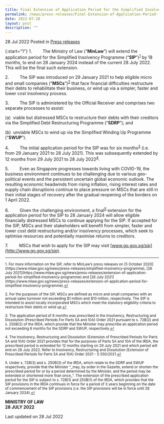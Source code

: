 ```yaml
---
title: Final Extension of Application Period for the Simplified Insolvency Programme
permalink: /news/press-releases/Final-Extension-of-Application-Period-for-the-Simplified-Insolvency-Programme
date: 2022-07-28
layout: post
description: ""
---
```

28 Jul 2022 Posted in [Press releases](/news/press-releases)

{:start="1"}
1.         The Ministry of Law (“**MinLaw**”) will extend the application period for the Simplified Insolvency Programme (“**SIP**”)<sup><a href="#fn1" id="ref1">1</a></sup> by 18 months, to end on 28 January 2024 instead of the current 28 July 2022. This will be the final such extension.

2.         The SIP was introduced on 29 January 2021 to help eligible micro and small companies (“**MSCs**”)<sup><a href="#fn2" id="ref2">2</a></sup> that face financial difficulties restructure their debts to rehabilitate their business, or wind up via a simpler, faster and lower cost insolvency process.

3.         The SIP is administered by the Official Receiver and comprises two separate processes to assist:

(a)  viable but distressed MSCs to restructure their debts with their creditors via the Simplified Debt Restructuring Programme (“**SDRP**”); and

(b)  unviable MSCs to wind up via the Simplified Winding Up Programme (“**SWUP**”).

4.         The initial application period for the SIP was for six months<sup><a href="#fn3" id="ref3">3</a></sup> (i.e. from 29 January 2021 to 28 July 2021). This was subsequently extended by 12 months from 29 July 2021 to 28 July 2022<sup><a href="#fn4" id="ref4">4</a></sup>.

5.         Even as Singapore progresses towards living with COVID-19, the business environment continues to be challenging due to various geo-political events and the persistent uncertain global economic outlook. The resulting economic headwinds from rising inflation, rising interest rates and supply chain disruptions continue to place pressure on MSCs that are still in their initial stages of recovery after the gradual reopening of the borders on 1 April 2022.  

6.         Given the challenging environment, a final<sup><a href="#fn5" id="ref5">5</a></sup> extension for the application period for the SIP to 28 January 2024 will allow eligible financially distressed MSCs to continue applying for the SIP. If accepted for the SIP, MSCs and their stakeholders will benefit from simpler, faster and lower cost debt restructuring and/or insolvency processes, which seek to optimise resources and potentially maximise returns to creditors.

7.         MSCs that wish to apply for the SIP may visit [www.go.gov.sg/sip](http://www.go.gov.sg/sip).

  

* * *

<p><sup id="fn1">1. For more information on the SIP, refer to MinLaw’s press releases on [5 October 2020](https://www.mlaw.gov.sg/news/press-releases/simplified-insolvency-programme), [26 July 2021](https://www.mlaw.gov.sg/news/press-releases/extension-of-application-period-for-simplified-insolvency-programme) and [26 July 2021](https://www.mlaw.gov.sg/news/press-releases/extension-of-application-period-for-simplified-insolvency-programme).<a href="#ref1" title="Jump back to footnote 1 in the text.">↩</a></sup></p>

<p><sup id="fn2">2. For the purposes of the SIP, MSCs are defined as micro and small companies with an annual sales turnover not exceeding $1 million and $10 million, respectively. The SIP is intended to assist locally incorporated MSCs which meet the statutory eligibility criteria to restructure their debts or wind up.<a href="#ref2" title="Jump back to footnote 2 in the text.">↩</a></sup></p>

<p><sup id="fn3">3. The application period of 6 months was prescribed in the Insolvency, Restructuring and Dissolution (Prescribed Periods For Parts 5A and 10A) Order 2021 pursuant to s. 72B(2) and s. 250B(2) of the IRDA, which provide that the Minister may prescribe an application period not exceeding 6 months for the SDRP and SWUP, respectively.<a href="#ref3" title="Jump back to footnote 3 in the text.">↩</a></sup></p>

<p><sup id="fn4">4. The Insolvency, Restructuring and Dissolution (Extension of Prescribed Periods for Parts 5A and 10A) Order 2021 provides that for the purposes of Parts 5A and 10A of the IRDA, the prescribed period is extended for 12 months starting on 29 July 2021 and which period will end on 28 July 2022. Refer to Insolvency, Restructuring and Dissolution (Extension of Prescribed Periods for Parts 5A and 10A) Order 2021 - S 550/2021.<a href="#ref4" title="Jump back to footnote 4 in the text.">↩</a></sup></p>

<p><sup id="fn5">5. Under s. 72B(3) and s. 250B(3) of the IRDA, which relate to the SDRP and SWUP respectively, provide that the Minister “_may, by order in the Gazette, extend or shorten the prescribed period for or by a period determined by the Minister, and the period may be extended or shortened more than once_”. The extension of the prescribed application period for the SIP is subject to s. 72B(1) and 250B(1) of the IRDA, which provides that the SIP provisions in the IRDA continues in force for a period of 3 years beginning on the date of commencement of the SIP provisions (i.e. the SIP provisions will be in force until 28 January 2024).<a href="#ref5" title="Jump back to footnote 5 in the text.">↩</a></sup></p>


**MINISTRY OF LAW**
<br>**28 JULY 2022**



<p class="right-side-updated">Last updated on 28 Jul 2022</p>